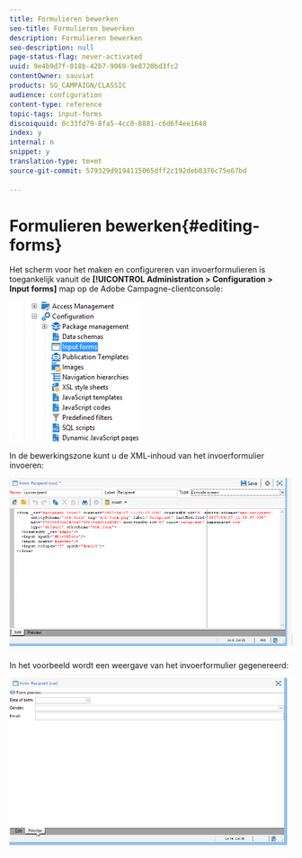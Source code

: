 ```yaml
---
title: Formulieren bewerken
seo-title: Formulieren bewerken
description: Formulieren bewerken
seo-description: null
page-status-flag: never-activated
uuid: 9e4b9d7f-018b-42b7-9069-9e8720bd3fc2
contentOwner: sauviat
products: SG_CAMPAIGN/CLASSIC
audience: configuration
content-type: reference
topic-tags: input-forms
discoiquuid: 0c33fd79-8fa5-4cc0-8881-c6d6f4ee1648
index: y
internal: n
snippet: y
translation-type: tm+mt
source-git-commit: 579329d9194115065dff2c192deb0376c75e67bd

---
```



# Formulieren bewerken{#editing-forms}

Het scherm voor het maken en configureren van invoerformulieren is toegankelijk vanuit de **[!UICONTROL Administration > Configuration > Input forms]** map op de Adobe Campagne-clientconsole:

![](assets/d_ncs_integration_form_arbo.png)

In de bewerkingszone kunt u de XML-inhoud van het invoerformulier invoeren:

![](assets/d_ncs_integration_form_edit.png)

In het voorbeeld wordt een weergave van het invoerformulier gegenereerd:

![](assets/d_ncs_integration_form_preview.png)

